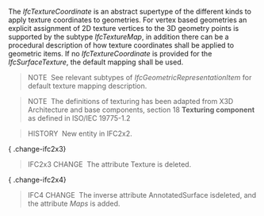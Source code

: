 ﻿The _IfcTextureCoordinate_ is an abstract supertype of the different kinds to apply texture coordinates to geometries. For vertex based geometries an explicit assignment of 2D texture vertices to the 3D geometry points is supported by the subtype _IfcTextureMap_, in addition there can be a procedural description of how texture coordinates shall be applied to geometric items. If no _IfcTextureCoordinate_ is provided for the _IfcSurfaceTexture_, the default mapping shall be used.

> NOTE&nbsp; See relevant subtypes of _IfcGeometricRepresentationItem_ for default texture mapping description.

> NOTE&nbsp; The definitions of texturing has been adapted from X3D Architecture and base components, section 18 **Texturing component** as defined in ISO/IEC 19775-1.2

> HISTORY&nbsp; New entity in IFC2x2.

{ .change-ifc2x3}
> IFC2x3 CHANGE&nbsp; The attribute Texture is deleted.

{ .change-ifc2x4}
> IFC4 CHANGE&nbsp; The inverse attribute AnnotatedSurface isdeleted, and the attribute _Maps_ is added.